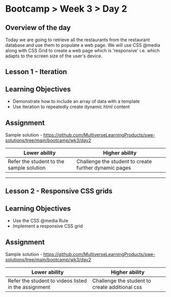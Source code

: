 # Bootcamp > Week 3 > Day 2

## Overview of the day
Today we are going to retrieve all the restaurants from the restaurant database and use them to populate a web page. We will use CSS @media along with CSS Grid to create a web page which is 'responsive' i.e. which adapts to the screen size of the user's device.

## Lesson 1 - Iteration
## Learning Objectives
* Demonstrate how to include an array of data with a template
* Use iteration to repeatedly create dynamic html content

## Assignment
Sample solution - https://github.com/MultiverseLearningProducts/swe-solutions/tree/main/bootcamp/wk3/day2

|**Lower ability**|**Higher ability**|
|-----------------|------------------|
|Refer the student to the sample solution|Challenge the student to create further dynamic pages|

---
## Lesson 2 - Responsive CSS grids
## Learning Objectives
* Use the CSS @media Rule
* Implement a responsive CSS grid

## Assignment
Sample solution - https://github.com/MultiverseLearningProducts/swe-solutions/tree/main/bootcamp/wk3/day2

|**Lower ability**|**Higher ability**|
|-----------------|------------------|
|Refer the student to videos listed in the assignment|Challenge the student to create additional css|